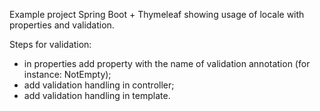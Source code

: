 Example project Spring Boot + Thymeleaf showing usage of locale with properties and validation.

Steps for validation:
- in properties add property with the name of validation annotation (for instance: NotEmpty);
- add validation handling in controller;
- add validation handling in template.